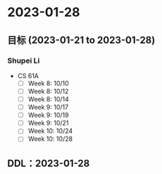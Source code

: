# 2023-01-28
## 目标 (2023-01-21 to 2023-01-28)
### Shupei Li
- CS 61A
    - [ ] Week 8: 10/10
    - [ ] Week 8: 10/12
    - [ ] Week 8: 10/14
    - [ ] Week 9: 10/17
    - [ ] Week 9: 10/19
    - [ ] Week 9: 10/21
    - [ ] Week 10: 10/24
    - [ ] Week 10: 10/28
 
## DDL：2023-01-28

